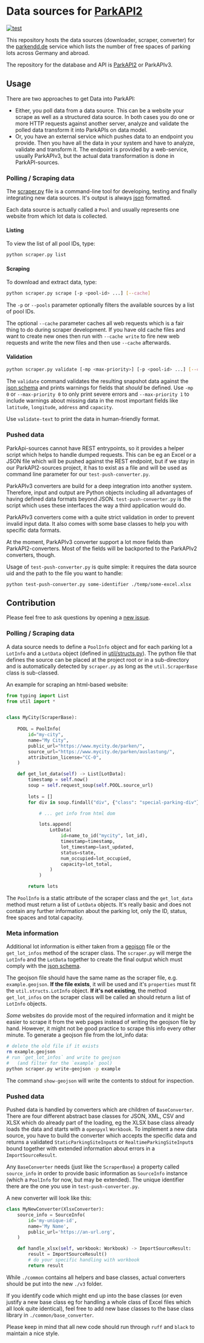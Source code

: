 # Data sources for [ParkAPI2](https://github.com/ParkenDD/ParkAPI2)

[![test](https://github.com/ParkenDD/ParkAPI2-sources/actions/workflows/tests.yml/badge.svg?branch=master)](https://github.com/ParkenDD/ParkAPI2-sources/actions/workflows/tests.yml)

This repository hosts the data sources (downloader, scraper, converter) for the [parkendd.de](https://parkendd.de/) service which lists 
the number of free spaces of parking lots across Germany and abroad.

The repository for the database and API is [ParkAPI2](https://github.com/ParkenDD/ParkAPI2) or ParkAPIv3.


## Usage

There are two approaches to get Data into ParkAPI:

* Either, you poll data from a data source. This can be a website your scrape as well as a structured data source.
  In both cases you do one or more HTTP requests against another server, analyze and validate the polled data
  transform it into ParkAPIs on data model.
* Or, you have an external service which pushes data to an endpoint you provide. Then you have all the data in your 
  system and have to analyze, validate and transform it. The endpoint is provided by a web-service, usually ParkAPIv3,
  but the actual data transformation is done in ParkAPI-sources.


### Polling / Scraping data

The [scraper.py](scraper.py) file is a command-line tool for 
developing, testing and finally integrating new data sources.
It's output is always [json](https://www.json.org/) formatted.

Each data source is actually called a `Pool` and usually represents
one website from which lot data is collected.

#### Listing

To view the list of all pool IDs, type:
```bash
python scraper.py list
```

#### Scraping 

To download and extract data, type:
```bash
python scraper.py scrape [-p <pool-id> ...] [--cache]
```

The `-p` or `--pools` parameter optionally filters the available sources
by a list of pool IDs. 

The optional `--cache` parameter caches all web requests which is a fair thing to do
during scraper development. If you have old cache files and want to create new ones
then run with `--cache write` to fire new web requests and write the new files and then
use `--cache` afterwards.


#### Validation

```bash
python scraper.py validate [-mp <max-priority>] [-p <pool-id> ...] [--cache]
```

The `validate` command validates the resulting snapshot data against the 
[json schema](schema.json) and prints warnings for fields that *should* be defined.
Use `-mp 0` or `--max-priority 0` to only print severe errors and 
`--max-priority 1` to include warnings about missing data in the most
important fields like `latitude`, `longitude`, `address` and `capacity`.

Use `validate-text` to print the data in human-friendly format. 


### Pushed data

ParkApi-sources cannot have REST entrypoints, so it provides a helper script which helps to handle dumped requests.
This can be eg an Excel or a JSON file which will be pushed against the REST endpoint, but if we stay in our 
ParkAPI2-sources project, it has to exist as a file and will be used as command line parameter for our 
`test-push-converter.py`.

ParkAPIv3 converters are build for a deep integration into another system. Therefore, input and output are Python
objects including all advantages of having defined data formats beyond JSON. `test-push-converter.py` is the script 
which uses these interfaces the way a third application would do.

ParkAPIv3 converters come with a quite strict validation in order to prevent invalid input data. It also comes with some
base classes to help you with specific data formats.

At the moment, ParkAPIv3 converter support a lot more fields than ParkAPI2-converters. Most of the fields will be
backported to the ParkAPIv2 converters, though.

Usage of `test-push-converter.py` is quite simple: it requires the data source uid and the path to the file you want to 
handle:

```
python test-push-converter.py some-identifier ./temp/some-excel.xlsx
```


## Contribution

Please feel free to ask questions by opening a 
[new issue](https://github.com/ParkenDD/ParkAPI2-sources/issues).

### Polling / Scraping data

A data source needs to define a `PoolInfo` object and 
for each parking lot a `LotInfo` and a `LotData` object
(defined in [util/structs.py](util/structs.py)). 
The python file that defines the source can be placed at 
the project root or in a sub-directory and is automatically
detected by `scraper.py` as long as the `util.ScraperBase`
class is sub-classed.

An example for scraping an html-based website:

```python
from typing import List
from util import *


class MyCity(ScraperBase):
    
    POOL = PoolInfo(
        id="my-city",
        name="My City",
        public_url="https://www.mycity.de/parken/",
        source_url="https://www.mycity.de/parken/auslastung/",
        attribution_license="CC-0",
    )

    def get_lot_data(self) -> List[LotData]:
        timestamp = self.now()
        soup = self.request_soup(self.POOL.source_url)
        
        lots = []
        for div in soup.findall("div", {"class": "special-parking-div"}):

            # ... get info from html dom

            lots.append(
                LotData(
                    id=name_to_id("mycity", lot_id),
                    timestamp=timestamp,
                    lot_timestamp=last_updated,
                    status=state,
                    num_occupied=lot_occupied,
                    capacity=lot_total,
                )
            )

        return lots
```

The `PoolInfo` is a static attribute of the scraper class and
the `get_lot_data` method must return a list of `LotData` objects. 
It's really basic and does not contain any further information about the 
parking lot, only the ID, status, free spaces and total capacity.


### Meta information

Additional lot information is either taken from a 
[geojson](https://geojson.org/) file or the `get_lot_infos` method
of the scraper class. The `scraper.py` will merge the `LotInfo` and
the `LotData` together to create the final output which must
comply with the [json schema](schema.json).

The geojson file should have the same name as the scraper file, 
e.g. `example.geojson`. **If the file exists**, it will be used and 
it's `properties` must fit the `util.structs.LotInfo` object.
**If it's not existing**, the method `get_lot_infos` on the scraper 
class will be called an should return a list of `LotInfo` objects. 

*Some* websites do provide most of the required information and it might 
be easier to scrape it from the web pages instead of writing the geojson 
file by hand. However, it might not be good practice to scrape this info 
every other minute. To generate a geojson file from the lot_info data:

```bash
# delete the old file if it exists
rm example.geojson  
# run `get_lot_infos` and write to geojson 
#   (and filter for the `example` pool) 
python scraper.py write-geojson -p example
``` 

The command `show-geojson` will write the contents to stdout for inspection.


### Pushed data

Pushed data is handled by converters which are children of `BaseConverter`. There are four different abstract base 
classes for JSON, XML, CSV and XLSX which do already part of the loading, eg the XLSX base class already loads the data
and starts with a `openpyxl` `Workbook`. To implement a new data source, you have to build the converter which accepts
the specific data and returns a validated `StaticParkingSiteInput`s or `RealtimeParkingSiteInput`s bound together with
extended information about errors in a `ImportSourceResult`.

Any `BaseConverter` needs (just like the `ScraperBase`) a property called `source_info` in order to provide basic
information as `SourceInfo` instance (which a `PoolInfo` for now, but may be extended). The unique identifier there
are the one you use in `test-push-converter.py`.

A new converter will look like this:

```python
class MyNewConverter(XlsxConverter):
    source_info = SourceInfo(
        id='my-unique-id',
        name='My Name',
        public_url='https://an-url.org',
    )

    def handle_xlsx(self, workbook: Workbook) -> ImportSourceResult:
        result = ImportSourceResult()
        # do your specific handling with workbook
        return result
```

While `./common` contains all helpers and base classes, actual converters should be put into the new `./v3` folder.

If you identify code which might end up into the base classes (or even justify a new base class eg for handling a whole 
class of Excel files which all look quite identical), feel free to add new base classes to the base class library in 
`./common/base_converter`.

Please keep in mind that all new code should run through `ruff` and `black` to maintain a nice style. 
